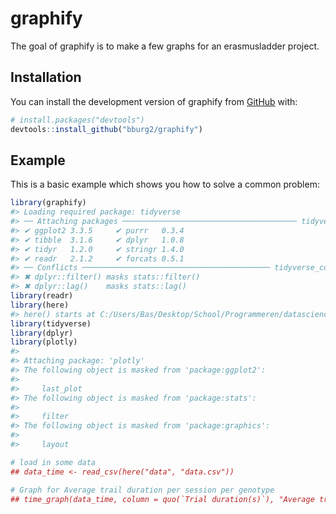 
<!-- README.md is generated from README.Rmd. Please edit that file -->

# graphify

<!-- badges: start -->
<!-- badges: end -->

The goal of graphify is to make a few graphs for an erasmusladder
project.

## Installation

You can install the development version of graphify from
[GitHub](https://github.com/) with:

``` r
# install.packages("devtools")
devtools::install_github("bburg2/graphify")
```

## Example

This is a basic example which shows you how to solve a common problem:

``` r
library(graphify)
#> Loading required package: tidyverse
#> ── Attaching packages ─────────────────────────────────────── tidyverse 1.3.1 ──
#> ✔ ggplot2 3.3.5     ✔ purrr   0.3.4
#> ✔ tibble  3.1.6     ✔ dplyr   1.0.8
#> ✔ tidyr   1.2.0     ✔ stringr 1.4.0
#> ✔ readr   2.1.2     ✔ forcats 0.5.1
#> ── Conflicts ────────────────────────────────────────── tidyverse_conflicts() ──
#> ✖ dplyr::filter() masks stats::filter()
#> ✖ dplyr::lag()    masks stats::lag()
library(readr)
library(here)
#> here() starts at C:/Users/Bas/Desktop/School/Programmeren/datascience/graphify
library(tidyverse)
library(dplyr)
library(plotly)
#> 
#> Attaching package: 'plotly'
#> The following object is masked from 'package:ggplot2':
#> 
#>     last_plot
#> The following object is masked from 'package:stats':
#> 
#>     filter
#> The following object is masked from 'package:graphics':
#> 
#>     layout

# load in some data
## data_time <- read_csv(here("data", "data.csv"))

# Graph for Average trail duration per session per genotype
## time_graph(data_time, column = quo(`Trial duration(s)`), "Average trail duration per session per genotype", "Duration (s)")
```
